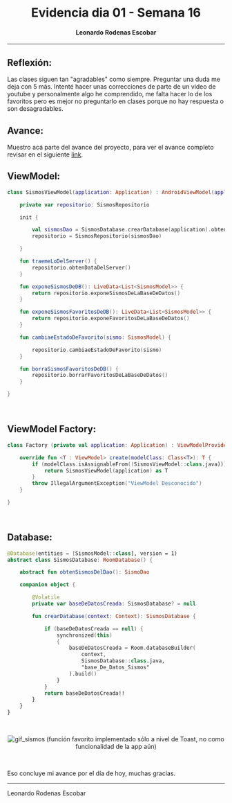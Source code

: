 <center>

# Evidencia dia 01 - Semana 16
#### Leonardo Rodenas Escobar

</center>

---

## **Reflexión:** 
Las clases siguen tan "agradables" como siempre. Preguntar una duda me deja con 5 más. Intenté hacer unas correcciones de parte de un video de youtube y personalmente algo he comprendido, me falta hacer lo de los favoritos pero es mejor no preguntarlo en clases porque no hay respuesta o son desagradables.

## **Avance:**

Muestro acá parte del avance del proyecto, para ver el avance completo revisar en el siguiente [link](https://github.com/Leonardo-Rodenas/EjercicioActividad12_Consolidacion).

## **ViewModel:**

~~~Kotlin
class SismosViewModel(application: Application) : AndroidViewModel(application) {

    private var repositorio: SismosRepositorio

    init {

        val sismosDao = SismosDatabase.crearDatabase(application).obtenSismosDelDao()
        repositorio = SismosRepositorio(sismosDao)

    }

    fun traemeLoDelServer() {
        repositorio.obtenDataDelServer()
    }

    fun exponeSismosDeDB(): LiveData<List<SismosModel>> {
        return repositorio.exponeSismosDeLaBaseDeDatos()
    }

    fun exponeSismosFavoritosDeDB(): LiveData<List<SismosModel>> {
        return repositorio.exponeFavoritosDeLaBaseDeDatos()
    }

    fun cambiaeEstadoDeFavorito(sismo: SismosModel) {

        repositorio.cambiaeEstadoDeFavorito(sismo)
    }

    fun borraSismosFavoritosDeDB() {
        repositorio.borrarFavoritosDeLaBaseDeDatos()
    }

}
~~~
<br>

## **ViewModel Factory:**

~~~Kotlin
class Factory (private val application: Application) : ViewModelProvider.Factory {

    override fun <T : ViewModel> create(modelClass: Class<T>): T {
        if (modelClass.isAssignableFrom((SismosViewModel::class.java))) {
            return SismosViewModel(application) as T
        }
        throw IllegalArgumentException("ViewModel Desconocido")
    }

}
~~~
<br>

## **Database:**

~~~Kotlin
@Database(entities = [SismosModel::class], version = 1)
abstract class SismosDatabase: RoomDatabase() {

    abstract fun obtenSismosDelDao(): SismoDao

    companion object {

        @Volatile
        private var baseDeDatosCreada: SismosDatabase? = null

        fun crearDatabase(context: Context): SismosDatabase {

            if (baseDeDatosCreada == null) {
                synchronized(this)
                {
                    baseDeDatosCreada = Room.databaseBuilder(
                        context,
                        SismosDatabase::class.java,
                        "base_De_Datos_Sismos"
                    ).build()
                }
            }
            return baseDeDatosCreada!!
        }
    }
}
~~~
<br>

<center>


![gif_sismos](https://i.imgur.com/OuiEmkt.gif)
(función favorito implementado sólo a nivel de Toast, no como funcionalidad de la app aún)

</center>
<br>

Eso concluye mi avance por el día de hoy, muchas gracias.

---

Leonardo Rodenas Escobar 





